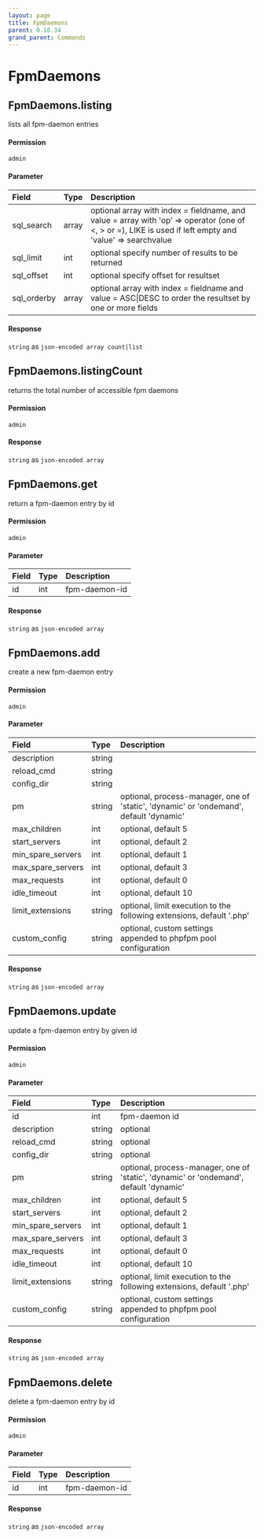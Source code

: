 ```yaml
---
layout: page
title: FpmDaemons
parent: 0.10.34
grand_parent: Commands
---
```


# FpmDaemons

## FpmDaemons.listing

lists all fpm-daemon entries

#### Permission

`admin`

#### Parameter

| Field | Type | Description |
| :--- | :--- | :--- |
| sql_search | array | optional array with index = fieldname, and value = array with 'op' => operator (one of <, > or =), LIKE is used if left empty and 'value' => searchvalue |
| sql_limit | int | optional specify number of results to be returned |
| sql_offset | int | optional specify offset for resultset |
| sql_orderby | array | optional array with index = fieldname and value = ASC\|DESC to order the resultset by one or more fields |

#### Response

`string` as `json-encoded array count|list`

## FpmDaemons.listingCount

returns the total number of accessible fpm daemons

#### Permission

`admin`

#### Response

`string` as `json-encoded array`

## FpmDaemons.get

return a fpm-daemon entry by id

#### Permission

`admin`

#### Parameter

| Field | Type | Description |
| :--- | :--- | :--- |
| id | int | fpm-daemon-id |

#### Response

`string` as `json-encoded array`

## FpmDaemons.add

create a new fpm-daemon entry

#### Permission

`admin`

#### Parameter

| Field | Type | Description |
| :--- | :--- | :--- |
| description | string |  |
| reload_cmd | string |  |
| config_dir | string |  |
| pm | string | optional, process-manager, one of 'static', 'dynamic' or 'ondemand', default 'dynamic' |
| max_children | int | optional, default 5 |
| start_servers | int | optional, default 2 |
| min_spare_servers | int | optional, default 1 |
| max_spare_servers | int | optional, default 3 |
| max_requests | int | optional, default 0 |
| idle_timeout | int | optional, default 10 |
| limit_extensions | string | optional, limit execution to the following extensions, default '.php' |
| custom_config | string | optional, custom settings appended to phpfpm pool configuration |

#### Response

`string` as `json-encoded array`

## FpmDaemons.update

update a fpm-daemon entry by given id

#### Permission

`admin`

#### Parameter

| Field | Type | Description |
| :--- | :--- | :--- |
| id | int | fpm-daemon id |
| description | string | optional |
| reload_cmd | string | optional |
| config_dir | string | optional |
| pm | string | optional, process-manager, one of 'static', 'dynamic' or 'ondemand', default 'dynamic' |
| max_children | int | optional, default 5 |
| start_servers | int | optional, default 2 |
| min_spare_servers | int | optional, default 1 |
| max_spare_servers | int | optional, default 3 |
| max_requests | int | optional, default 0 |
| idle_timeout | int | optional, default 10 |
| limit_extensions | string | optional, limit execution to the following extensions, default '.php' |
| custom_config | string | optional, custom settings appended to phpfpm pool configuration |

#### Response

`string` as `json-encoded array`

## FpmDaemons.delete

delete a fpm-daemon entry by id

#### Permission

`admin`

#### Parameter

| Field | Type | Description |
| :--- | :--- | :--- |
| id | int | fpm-daemon-id |

#### Response

`string` as `json-encoded array`